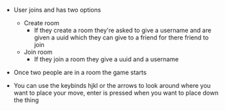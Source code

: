 * User joins and has two options
    * Create room
        * If they create a room they're asked to give a username and are given a uuid
        which they can give to a friend for there friend to join
    * Join room
        * If they join a room they give a uuid and a username

* Once two people are in a room the game starts

* You can use the keybinds hjkl or the arrows to look around where you want to
place your move, enter is pressed when you want to place down the thing
